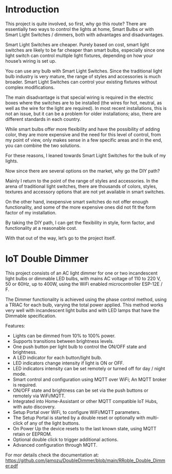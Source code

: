 
# Introduction
This project is quite involved, so first, why go this route?
There are essentially two ways to control the lights at home, Smart Bulbs or with Smart Light Switches / dimmers, both with advantages and disadvantages. 

Smart Light Switches are cheaper. Purely based on cost, smart light switches are likely to be far cheaper than smart bulbs, especially since one light switch can control multiple light fixtures, depending on how your house’s wiring is set up.

You can use any bulb with Smart Light Switches. Since the traditional light bulb industry is very mature, the range of styles and accessories is much broader.
Smart Light Switches can control your existing fixtures without complex modifications.

The main disadvantage is that special wiring is required in the electric boxes where the switches are to be installed (the wires for hot, neutral, as well as the wire for the light are required). In most recent installations, this is not an issue, but it can be a problem for older installations; also, there are different standards in each country.

While smart bulbs offer more flexibility and have the possibility of adding color, they are more expensive and the need for this level of control, from my point of view, only makes sense in a few specific areas and in the end, you can combine the two solutions.

For these reasons, I leaned towards Smart Light Switches for the bulk of my lights.

Now since there are several options on the market, why go the DIY path?

Mainly I return to the point of the range of styles and accessories. In the arena of traditional light switches, there are thousands of colors, styles, textures and accessory options that are not yet available in smart switches.

On the other hand, inexpensive smart switches do not offer enough functionality, and some of the more expensive ones did not fit the form factor of my installation. 

By taking the DIY path, I can get the flexibility in style, form factor, and functionality at a reasonable cost.

With that out of the way, let’s go to the project itself.

# IoT Double Dimmer

This project consists of an AC light dimmer for one or two incandescent light bulbs or dimmable LED bulbs, with mains AC voltage of 110 to 220 V, 50 or 60Hz, up to 400W, using the WiFi enabled microcontroller ESP-12E / F.

The Dimmer functionality is achieved using the phase control method, using a TRIAC for each bulb, varying the total power applied. This method works very well with incandescent light bulbs and with LED lamps that have the Dimmable specification.

Features:
* Lights can be dimmed from 10% to 100% power.
*	Supports transitions between brightness levels.
*	One push button per light bulb to control the ON/OFF state and brightness.
*	A LED indicator for each button/light bulb.
*	LED indicators change intensity if light is ON or OFF. 
*	LED indicators intensity can be set remotely or turned off for day / night mode.
*	Smart control and configuration using MQTT over WiFi; An MQTT broker is required.
*	ON/OFF state and brightness can be set via the push buttons or remotely via WiFi/MQTT.
*	Integrated into Home-Assistant or other MQTT compatible IoT Hubs, with auto discovery.
*	Setup Portal over WiFi, to configure WiFi/MQTT parameters.
*	The Setup Portal is started by a double reset or optionally with multi-click of any of the light buttons.
*	On Power Up the device resets to the last known state, using MQTT retain or EEPROM.
*	Optional double click to trigger additional actions.
*	Advanced configuration through MQTT.

For mor details check the documentation at: https://github.com/jamozu/DoubleDimmer/blob/main/RRoble_Double_Dimmer.pdf

